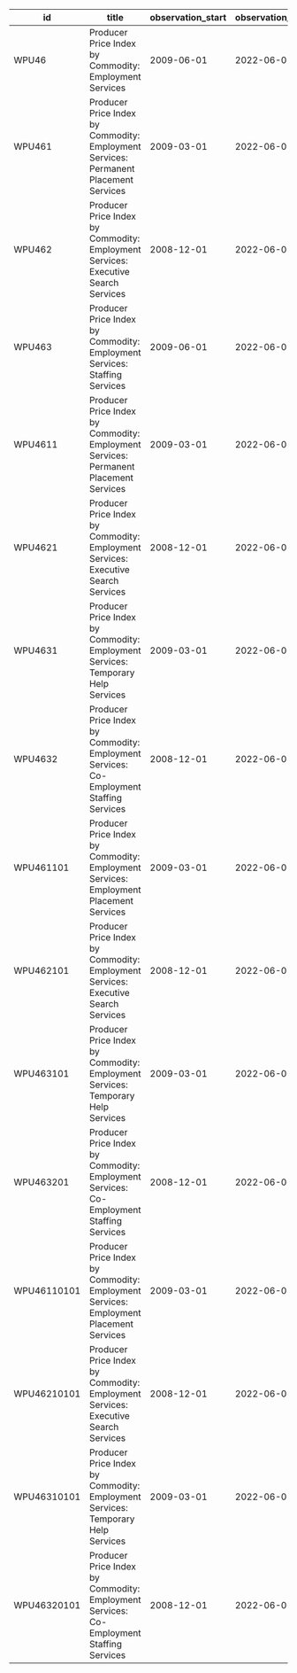| id          | title                                                                                   | observation_start   | observation_end   |
|-------------|-----------------------------------------------------------------------------------------|---------------------|-------------------|
| WPU46       | Producer Price Index by Commodity: Employment Services                                  | 2009-06-01          | 2022-06-01        |
| WPU461      | Producer Price Index by Commodity: Employment Services: Permanent Placement Services    | 2009-03-01          | 2022-06-01        |
| WPU462      | Producer Price Index by Commodity: Employment Services: Executive Search Services       | 2008-12-01          | 2022-06-01        |
| WPU463      | Producer Price Index by Commodity: Employment Services: Staffing Services               | 2009-06-01          | 2022-06-01        |
| WPU4611     | Producer Price Index by Commodity: Employment Services: Permanent Placement Services    | 2009-03-01          | 2022-06-01        |
| WPU4621     | Producer Price Index by Commodity: Employment Services: Executive Search Services       | 2008-12-01          | 2022-06-01        |
| WPU4631     | Producer Price Index by Commodity: Employment Services: Temporary Help Services         | 2009-03-01          | 2022-06-01        |
| WPU4632     | Producer Price Index by Commodity: Employment Services: Co-Employment Staffing Services | 2008-12-01          | 2022-06-01        |
| WPU461101   | Producer Price Index by Commodity: Employment Services: Employment Placement Services   | 2009-03-01          | 2022-06-01        |
| WPU462101   | Producer Price Index by Commodity: Employment Services: Executive Search Services       | 2008-12-01          | 2022-06-01        |
| WPU463101   | Producer Price Index by Commodity: Employment Services: Temporary Help Services         | 2009-03-01          | 2022-06-01        |
| WPU463201   | Producer Price Index by Commodity: Employment Services: Co-Employment Staffing Services | 2008-12-01          | 2022-06-01        |
| WPU46110101 | Producer Price Index by Commodity: Employment Services: Employment Placement Services   | 2009-03-01          | 2022-06-01        |
| WPU46210101 | Producer Price Index by Commodity: Employment Services: Executive Search Services       | 2008-12-01          | 2022-06-01        |
| WPU46310101 | Producer Price Index by Commodity: Employment Services: Temporary Help Services         | 2009-03-01          | 2022-06-01        |
| WPU46320101 | Producer Price Index by Commodity: Employment Services: Co-Employment Staffing Services | 2008-12-01          | 2022-06-01        |
